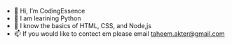 - 👋 Hi, I’m CodingEssence
- 👀 I am learining Python
- 🌱 I know the basics of HTML, CSS, and Node,js
- 📫 If you would like to contect em please email taheem.akter@gmail.com

<!---
CodingEssence/CodingEssence is a ✨ special ✨ repository because its `README.md` (this file) appears on your GitHub profile.
You can click the Preview link to take a look at your changes.
--->

